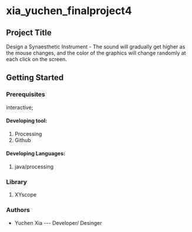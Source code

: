 # xia_yuchen_finalproject4
## Project Title
Design a Synaesthetic Instrument - The sound will gradually get higher as the mouse changes, and the color of the graphics will change randomly at each click on the screen.
## Getting Started
### Prerequisites

interactive;

#### Developing tool:
1. Processing
2. Github

#### Developing Languages:
1. java/processing

### Library
1. XYscope

### Authors 
* Yuchen Xia --- Developer/ Desinger